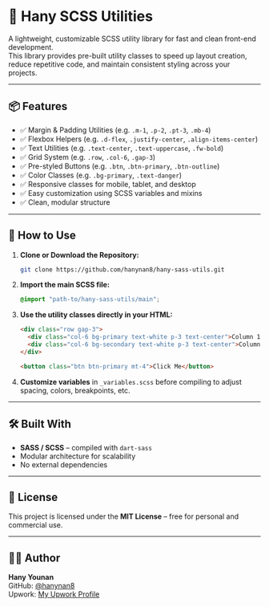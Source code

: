 # 🎯 Hany SCSS Utilities

A lightweight, customizable SCSS utility library for fast and clean front-end development.  
This library provides pre-built utility classes to speed up layout creation, reduce repetitive code, and maintain consistent styling across your projects.

---

## 📦 Features

- ✅ Margin & Padding Utilities (e.g. `.m-1`, `.p-2`, `.pt-3`, `.mb-4`)
- ✅ Flexbox Helpers (e.g. `.d-flex`, `.justify-center`, `.align-items-center`)
- ✅ Text Utilities (e.g. `.text-center`, `.text-uppercase`, `.fw-bold`)
- ✅ Grid System (e.g. `.row`, `.col-6`, `.gap-3`)  
- ✅ Pre-styled Buttons (e.g. `.btn`, `.btn-primary`, `.btn-outline`)  
- ✅ Color Classes (e.g. `.bg-primary`, `.text-danger`)  
- ✅ Responsive classes for mobile, tablet, and desktop
- ✅ Easy customization using SCSS variables and mixins
- ✅ Clean, modular structure

---

## 🚀 How to Use

1. **Clone or Download the Repository:**

   ```bash
   git clone https://github.com/hanynan8/hany-sass-utils.git
   ```

2. **Import the main SCSS file:**

   ```scss
   @import "path-to/hany-sass-utils/main";
   ```

3. **Use the utility classes directly in your HTML:**

   ```html
   <div class="row gap-3">
     <div class="col-6 bg-primary text-white p-3 text-center">Column 1</div>
     <div class="col-6 bg-secondary text-white p-3 text-center">Column 2</div>
   </div>

   <button class="btn btn-primary mt-4">Click Me</button>
   ```

4. **Customize variables** in `_variables.scss` before compiling to adjust spacing, colors, breakpoints, etc.

---

## 🛠 Built With

- **SASS / SCSS** – compiled with `dart-sass`
- Modular architecture for scalability
- No external dependencies

---

## 📄 License

This project is licensed under the **MIT License** – free for personal and commercial use.

---

## 👨‍💻 Author

**Hany Younan**  
GitHub: [@hanynan8](https://github.com/hanynan8)  
Upwork: [My Upwork Profile](https://www.upwork.com/freelancers/~01999a6834f779f66d)
